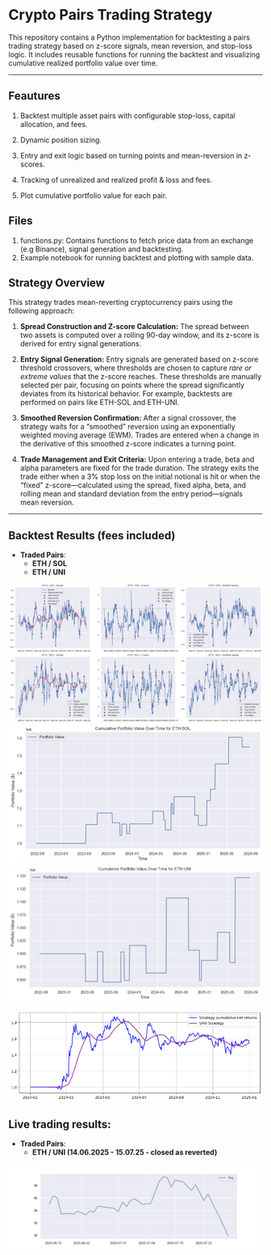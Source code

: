 # Crypto Pairs Trading Strategy

This repository contains a Python implementation for backtesting a pairs trading strategy based on z-score signals, mean reversion, and stop-loss logic. It includes reusable functions for running the backtest and visualizing cumulative realized portfolio value over time. 

---

## Feautures

1. Backtest multiple asset pairs with configurable stop-loss, capital allocation, and fees.

2. Dynamic position sizing.

3. Entry and exit logic based on turning points and mean-reversion in z-scores.

4. Tracking of unrealized and realized profit & loss and fees.

5. Plot cumulative portfolio value for each pair.

## Files

1. functions.py: Contains functions to fetch price data from an exchange (e.g Binance), signal generation and backtesting.
2. Example notebook for running backtest and plotting with sample data.

## Strategy Overview

This strategy trades mean-reverting cryptocurrency pairs using the following approach:

1. **Spread Construction and Z-score Calculation:**
The spread between two assets is computed over a rolling 90-day window, and its z-score is derived for entry signal generations.

2. **Entry Signal Generation:**
Entry signals are generated based on z-score threshold crossovers, where thresholds are chosen to capture *rare or extreme values* that the z-score reaches. These thresholds are manually selected per pair, focusing on points where the spread significantly deviates from its historical behavior. For example, backtests are performed on pairs like ETH-SOL and ETH-UNI.

3. **Smoothed Reversion Confirmation:**
After a signal crossover, the strategy waits for a “smoothed” reversion using an exponentially weighted moving average (EWM). Trades are entered when a change in the derivative of this smoothed z-score indicates a turning point.

4. **Trade Management and Exit Criteria:**
Upon entering a trade, beta and alpha parameters are fixed for the trade duration. The strategy exits the trade either when a 3% stop loss on the initial notional is hit or when the “fixed” z-score—calculated using the spread, fixed alpha, beta, and rolling mean and standard deviation from the entry period—signals mean reversion.

---

## Backtest Results (fees included)

- **Traded Pairs**:  
  - **ETH / SOL**  
  - **ETH / UNI**
 
![Backtest Plot - Signals](plots/signals.png)
![Backtest Plot - ETH-SOL](plots/backtest_ETH_SOL.png)
![Backtest Plot - ETH-UNI](plots/backtest_ETH_UNI.png)

    
![Backtest Plot - Period 1](backtests/period_2.png)

## Live trading results:
- **Traded Pairs**:  
  - **ETH / UNI (14.06.2025 - 15.07.25 - closed as reverted)**

![PnL](plots/PnL.png)
  

   
